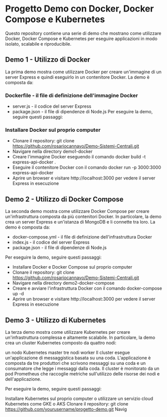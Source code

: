 # Progetto Demo con Docker, Docker Compose e Kubernetes
Questo repository contiene una serie di demo che mostrano come utilizzare Docker, Docker Compose e Kubernetes per eseguire applicazioni in modo isolato, scalabile e riproducibile.

## Demo 1 - Utilizzo di Docker
La prima demo mostra come utilizzare Docker per creare un'immagine di un server Express e quindi eseguirlo in un contenitore Docker. La demo è composta da:

### Dockerfile - il file di definizione dell'immagine Docker
* server.js - il codice del server Express
* package.json - il file di dipendenze di Node.js
Per eseguire la demo, seguire questi passaggi:

### Installare Docker sul proprio computer
* Clonare il repository: git clone https://github.com/rosariocannavo/Demo-Sistemi-Centrali.git
* Navigare nella directory demo1-docker
* Creare l'immagine Docker eseguendo il comando docker build -t express-api-docker .
* Eseguire il contenitore Docker con il comando docker run -p 3000:3000 express-api-docker
* Aprire un browser e visitare http://localhost:3000 per vedere il server Express in esecuzione

## Demo 2 - Utilizzo di Docker Compose
La seconda demo mostra come utilizzare Docker Compose per creare un'infrastruttura composta da più contenitori Docker. In particolare, la demo crea un server Express e un'istanza di MongoDB e li connette tra loro. La demo è composta da:

* docker-compose.yml - il file di definizione dell'infrastruttura Docker
* index.js - il codice del server Express
* package.json - il file di dipendenze di Node.js

Per eseguire la demo, seguire questi passaggi:

* Installare Docker e Docker Compose sul proprio computer
* Clonare il repository: git clone https://github.com/rosariocannavo/Demo-Sistemi-Centrali.git
* Navigare nella directory demo2-docker-compose
* Creare e avviare l'infrastruttura Docker con il comando docker-compose up -d
* Aprire un browser e visitare http://localhost:3000 per vedere il server Express in esecuzione

## Demo 3 - Utilizzo di Kubernetes
La terza demo mostra come utilizzare Kubernetes per creare un'infrastruttura complessa e altamente scalabile. In particolare, la demo crea un cluster Kubernetes composto da quattro nodi:

un nodo Kubernetes master
tre nodi worker
Il cluster esegue un'applicazione di messaggistica basata su una coda. L'applicazione è composta da tre produttori che scrivono messaggi su una coda e un consumatore che legge i messaggi dalla coda. Il cluster è monitorato da un pod Prometheus che raccoglie metriche sull'utilizzo delle risorse dei nodi e dell'applicazione.

Per eseguire la demo, seguire questi passaggi:

Installare Kubernetes sul proprio computer o utilizzare un servizio cloud Kubernetes come GKE o AKS
Clonare il repository: git clone https://github.com/yourusername/progetto-demo.git
Navig
